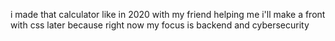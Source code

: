 i made that calculator like in 2020 with my friend helping me
i'll make a front with css later because right now my focus is backend and cybersecurity
